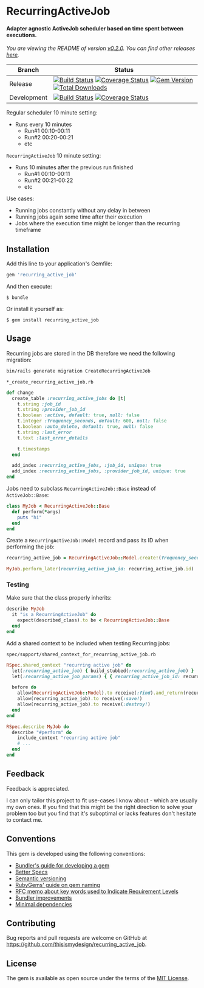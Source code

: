 # RecurringActiveJob

#### Adapter agnostic ActiveJob scheduler based on time spent between executions.

<!--- Version informartion -->
*You are viewing the README of version [v0.2.0](https://github.com/thisismydesign/recurring_active_job/releases/tag/v0.2.0). You can find other releases [here](https://github.com/thisismydesign/recurring_active_job/releases).*
<!--- Version informartion end -->

| Branch | Status |
| ------ | ------ |
| Release | [![Build Status](https://travis-ci.org/thisismydesign/recurring_active_job.svg?branch=release)](https://travis-ci.org/thisismydesign/recurring_active_job)   [![Coverage Status](https://coveralls.io/repos/github/thisismydesign/recurring_active_job/badge.svg?branch=release)](https://coveralls.io/github/thisismydesign/recurring_active_job?branch=release)   [![Gem Version](https://badge.fury.io/rb/recurring_active_job.svg)](https://badge.fury.io/rb/recurring_active_job)   [![Total Downloads](http://ruby-gem-downloads-badge.herokuapp.com/recurring_active_job?type=total)](https://rubygems.org/gems/recurring_active_job) |
| Development | [![Build Status](https://travis-ci.org/thisismydesign/recurring_active_job.svg?branch=master)](https://travis-ci.org/thisismydesign/recurring_active_job)   [![Coverage Status](https://coveralls.io/repos/github/thisismydesign/recurring_active_job/badge.svg?branch=master)](https://coveralls.io/github/thisismydesign/recurring_active_job?branch=master) |

Regular scheduler 10 minute setting:
- Runs every 10 minutes
  - Run#1 00:10-00:11
  - Run#2 00:20-00:21
  - etc

`RecurringActiveJob` 10 minute setting:
- Runs 10 minutes after the previous run finished
  - Run#1 00:10-00:11
  - Run#2 00:21-00:22
  - etc

Use cases:
- Running jobs constantly without any delay in between
- Running jobs again some time after their execution
- Jobs where the execution time might be longer than the recurring timeframe

## Installation

Add this line to your application's Gemfile:

```ruby
gem 'recurring_active_job'
```

And then execute:

    $ bundle

Or install it yourself as:

    $ gem install recurring_active_job

## Usage

Recurring jobs are stored in the DB therefore we need the following migration:

```bash
bin/rails generate migration CreateRecurringActiveJob
```

`*_create_recurring_active_job.rb`
```ruby
def change
  create_table :recurring_active_jobs do |t|
    t.string :job_id
    t.string :provider_job_id
    t.boolean :active, default: true, null: false
    t.integer :frequency_seconds, default: 600, null: false
    t.boolean :auto_delete, default: true, null: false
    t.string :last_error
    t.text :last_error_details

    t.timestamps
  end

  add_index :recurring_active_jobs, :job_id, unique: true
  add_index :recurring_active_jobs, :provider_job_id, unique: true
end
```

Jobs need to subclass `RecurringActiveJob::Base` instead of `ActiveJob::Base`:

```ruby
class MyJob < RecurringActiveJob::Base
  def perform(*args)
    puts "hi"
  end
end
```

Create a `RecurringActiveJob::Model` record and pass its ID when performing the job:

```ruby
recurring_active_job = RecurringActiveJob::Model.create!(frequency_seconds: 10)

MyJob.perform_later(recurring_active_job_id: recurring_active_job.id)
```

### Testing

Make sure that the class properly inherits:

```ruby
describe MyJob
  it "is a RecurringActiveJob" do
    expect(described_class).to be < RecurringActiveJob::Base
  end
end
```

Add a shared context to be included when testing Recurring jobs:

`spec/support/shared_context_for_recurring_active_job.rb`
```ruby
RSpec.shared_context "recurring active job" do
  let(:recurring_active_job) { build_stubbed(:recurring_active_job) }
  let(:recurring_active_job_params) { { recurring_active_job_id: recurring_active_job.id } }

  before do
    allow(RecurringActiveJob::Model).to receive(:find).and_return(recurring_active_job)
    allow(recurring_active_job).to receive(:save!)
    allow(recurring_active_job).to receive(:destroy!)
  end
end
```

```ruby
RSpec.describe MyJob do
  describe "#perform" do
    include_context "recurring active job"
    # ...
  end
end
```

## Feedback

Feedback is appreciated.

I can only tailor this project to fit use-cases I know about - which are usually my own ones. If you find that this might be the right direction to solve your problem too but you find that it's suboptimal or lacks features don't hesitate to contact me.

## Conventions

This gem is developed using the following conventions:
- [Bundler's guide for developing a gem](http://bundler.io/v1.14/guides/creating_gem.html)
- [Better Specs](http://www.betterspecs.org/)
- [Semantic versioning](http://semver.org/)
- [RubyGems' guide on gem naming](http://guides.rubygems.org/name-your-gem/)
- [RFC memo about key words used to Indicate Requirement Levels](https://tools.ietf.org/html/rfc2119)
- [Bundler improvements](https://github.com/thisismydesign/bundler-improvements)
- [Minimal dependencies](http://www.mikeperham.com/2016/02/09/kill-your-dependencies/)

## Contributing

Bug reports and pull requests are welcome on GitHub at https://github.com/thisismydesign/recurring_active_job.

## License

The gem is available as open source under the terms of the [MIT License](http://opensource.org/licenses/MIT).
